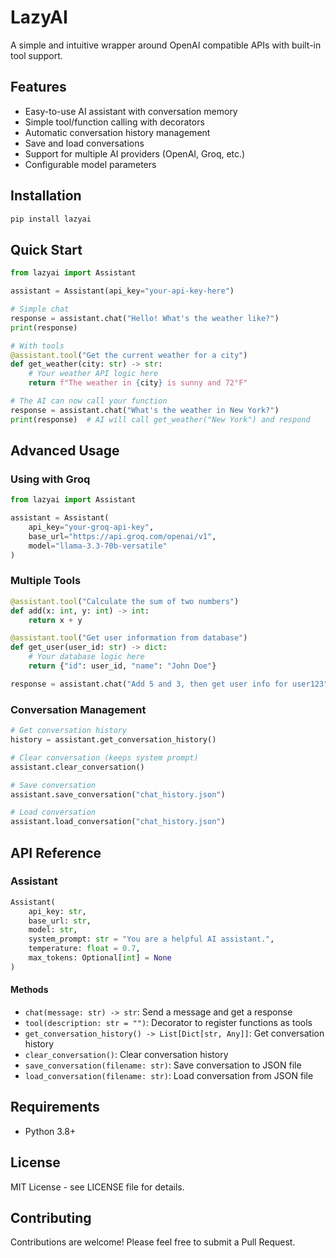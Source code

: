 # LazyAI

A simple and intuitive wrapper around OpenAI compatible APIs with built-in tool support.

## Features

- Easy-to-use AI assistant with conversation memory
- Simple tool/function calling with decorators
- Automatic conversation history management
- Save and load conversations
- Support for multiple AI providers (OpenAI, Groq, etc.)
- Configurable model parameters

## Installation

```bash
pip install lazyai
```

## Quick Start

```python
from lazyai import Assistant

assistant = Assistant(api_key="your-api-key-here")

# Simple chat
response = assistant.chat("Hello! What's the weather like?")
print(response)

# With tools
@assistant.tool("Get the current weather for a city")
def get_weather(city: str) -> str:
    # Your weather API logic here
    return f"The weather in {city} is sunny and 72°F"

# The AI can now call your function
response = assistant.chat("What's the weather in New York?")
print(response)  # AI will call get_weather("New York") and respond
```

## Advanced Usage

### Using with Groq

```python
from lazyai import Assistant

assistant = Assistant(
    api_key="your-groq-api-key",
    base_url="https://api.groq.com/openai/v1",
    model="llama-3.3-70b-versatile"
)
```

### Multiple Tools

```python
@assistant.tool("Calculate the sum of two numbers")
def add(x: int, y: int) -> int:
    return x + y

@assistant.tool("Get user information from database")
def get_user(user_id: str) -> dict:
    # Your database logic here
    return {"id": user_id, "name": "John Doe"}

response = assistant.chat("Add 5 and 3, then get user info for user123")
```

### Conversation Management

```python
# Get conversation history
history = assistant.get_conversation_history()

# Clear conversation (keeps system prompt)
assistant.clear_conversation()

# Save conversation
assistant.save_conversation("chat_history.json")

# Load conversation
assistant.load_conversation("chat_history.json")
```

## API Reference

### Assistant

```python
Assistant(
    api_key: str,
    base_url: str,
    model: str,
    system_prompt: str = "You are a helpful AI assistant.",
    temperature: float = 0.7,
    max_tokens: Optional[int] = None
)
```

#### Methods

- `chat(message: str) -> str`: Send a message and get a response
- `tool(description: str = "")`: Decorator to register functions as tools
- `get_conversation_history() -> List[Dict[str, Any]]`: Get conversation history
- `clear_conversation()`: Clear conversation history
- `save_conversation(filename: str)`: Save conversation to JSON file
- `load_conversation(filename: str)`: Load conversation from JSON file

## Requirements

- Python 3.8+

## License

MIT License - see LICENSE file for details.

## Contributing

Contributions are welcome! Please feel free to submit a Pull Request.
